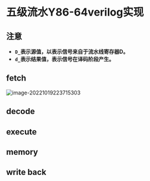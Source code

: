 # 五级流水Y86-64verilog实现

## 注意

- **`D_`表示源值，以表示信号来自于流水线寄存器D。**
- **`d_`表示结果值，表示信号在译码阶段产生。**

## fetch

![image-20221019223715303](C:\Users\xiadong\Desktop\my86_pipe\record\mk.assets\image-20221019223715303.png)





## decode

## execute

## memory

## write back